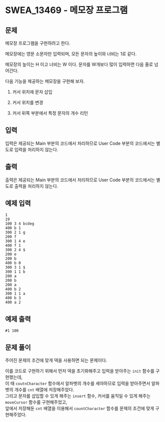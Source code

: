 # SWEA_13469 - 메모장 프로그램

## 문제

메모장 프로그램을 구현하려고 한다.

메모장에는 영문 소문자만 입력되며, 모든 문자의 높이와 너비는 1로 같다.

메모장의 높이는 H 이고 너비는 W 이다. 문자를 W개보다 많이 입력하면 다음 줄로 넘어간다.

다음 기능을 제공하는 메모장을 구현해 보자.

1. 커서 위치에 문자 삽입

2. 커서 위치를 변경

3. 커서 뒤쪽 부분에서 특정 문자의 개수 리턴

## 입력

입력은 제공되는 Main 부분의 코드에서 처리하므로 User Code 부분의 코드에서는 별도로 입력을 처리하지 않는다.

## 출력

출력은 제공되는 Main 부분의 코드에서 처리하므로 User Code 부분의 코드에서는 별도로 출력을 처리하지 않는다.

## 예제 입력

```
1
19
100 3 4 bcdeg
400 b 1
300 2 1 g
200 f
300 1 4 e
400 f 1
300 2 4 $
200 e
200 b
400 b 0
300 3 1 $
300 1 1 b
200 a
200 b
200 a
400 b 2
300 1 1 a
400 b 3
400 a 2
```

## 예제 출력

```
#1 100
```

## 문제 풀이

주어진 문제의 조건에 맞게 덱을 사용하면 되는 문제이다.

이를 코드로 구현하기 위해서 먼저 덱을 초기화해주고 입력을 받아주는 `init` 함수를 구현했는데,  
이 때 `coutnCharacter` 함수에서 알파벳의 개수를 세야하므로 입력을 받아주면서 알파벳의 개수를 `cnt` 배열에 저장해주었다.  
그리고 문자를 삽입할 수 있게 해주는 `insert` 함수, 커서를 움직일 수 있게 해주는 `moveCursor` 함수를 구현해주었고,  
앞에서 저장해둔 `cnt` 배열을 이용해서 `countCharacter` 함수를 문제의 조건에 맞게 구현해주었다.
